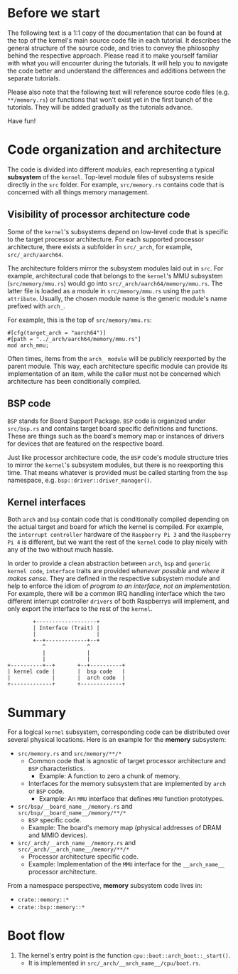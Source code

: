 # Before we start

The following text is a 1:1 copy of the documentation that can be found at the top of the kernel's
main source code file in each tutorial. It describes the general structure of the source code, and
tries to convey the philosophy behind the respective approach. Please read it to make yourself
familiar with what you will encounter during the tutorials. It will help you to navigate the code
better and understand the differences and additions between the separate tutorials.

Please also note that the following text will reference source code files (e.g. `**/memory.rs`) or
functions that won't exist yet in the first bunch of the tutorials. They will be added gradually as
the tutorials advance.

Have fun!

# Code organization and architecture

The code is divided into different *modules*, each representing a typical **subsystem** of the
`kernel`. Top-level module files of subsystems reside directly in the `src` folder. For example,
`src/memory.rs` contains code that is concerned with all things memory management.

## Visibility of processor architecture code

Some of the `kernel`'s subsystems depend on low-level code that is specific to the target processor
architecture. For each supported processor architecture, there exists a subfolder in `src/_arch`,
for example, `src/_arch/aarch64`.

The architecture folders mirror the subsystem modules laid out in `src`. For example, architectural
code that belongs to the `kernel`'s MMU subsystem (`src/memory/mmu.rs`) would go into
`src/_arch/aarch64/memory/mmu.rs`. The latter file is loaded as a module in `src/memory/mmu.rs`
using the `path attribute`. Usually, the chosen module name is the generic module's name prefixed
with `arch_`.

For example, this is the top of `src/memory/mmu.rs`:

```
#[cfg(target_arch = "aarch64")]
#[path = "../_arch/aarch64/memory/mmu.rs"]
mod arch_mmu;
```

Often times, items from the `arch_ module` will be publicly reexported by the parent module. This
way, each architecture specific module can provide its implementation of an item, while the caller
must not be concerned which architecture has been conditionally compiled.

## BSP code

`BSP` stands for Board Support Package. `BSP` code is organized under `src/bsp.rs` and contains
target board specific definitions and functions. These are things such as the board's memory map or
instances of drivers for devices that are featured on the respective board.

Just like processor architecture code, the `BSP` code's module structure tries to mirror the
`kernel`'s subsystem modules, but there is no reexporting this time. That means whatever is provided
must be called starting from the `bsp` namespace, e.g. `bsp::driver::driver_manager()`.

## Kernel interfaces

Both `arch` and `bsp` contain code that is conditionally compiled depending on the actual target and
board for which the kernel is compiled. For example, the `interrupt controller` hardware of the
`Raspberry Pi 3` and the `Raspberry Pi 4` is different, but we want the rest of the `kernel` code to
play nicely with any of the two without much hassle.

In order to provide a clean abstraction between `arch`, `bsp` and `generic kernel code`, `interface`
traits are provided *whenever possible* and *where it makes sense*. They are defined in the
respective subsystem module and help to enforce the idiom of *program to an interface, not an
implementation*. For example, there will be a common IRQ handling interface which the two different
interrupt controller `drivers` of both Raspberrys will implement, and only export the interface to
the rest of the `kernel`.

```
        +-------------------+
        | Interface (Trait) |
        |                   |
        +--+-------------+--+
           ^             ^
           |             |
           |             |
+----------+--+       +--+----------+
| kernel code |       |  bsp code   |
|             |       |  arch code  |
+-------------+       +-------------+
```

# Summary

For a logical `kernel` subsystem, corresponding code can be distributed over several physical
locations. Here is an example for the **memory** subsystem:

- `src/memory.rs` and `src/memory/**/*`
  - Common code that is agnostic of target processor architecture and `BSP` characteristics.
    - Example: A function to zero a chunk of memory.
  - Interfaces for the memory subsystem that are implemented by `arch` or `BSP` code.
    - Example: An `MMU` interface that defines `MMU` function prototypes.
- `src/bsp/__board_name__/memory.rs` and `src/bsp/__board_name__/memory/**/*`
  - `BSP` specific code.
  - Example: The board's memory map (physical addresses of DRAM and MMIO devices).
- `src/_arch/__arch_name__/memory.rs` and `src/_arch/__arch_name__/memory/**/*`
  - Processor architecture specific code.
  - Example: Implementation of the `MMU` interface for the `__arch_name__` processor
    architecture.

From a namespace perspective, **memory** subsystem code lives in:

- `crate::memory::*`
- `crate::bsp::memory::*`

# Boot flow

1. The kernel's entry point is the function `cpu::boot::arch_boot::_start()`.
    - It is implemented in `src/_arch/__arch_name__/cpu/boot.rs`.


